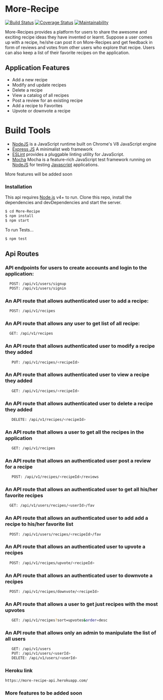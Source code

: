 # More-Recipe 

[![Build Status](https://travis-ci.org/emasys/More-Recipe.svg?branch=develop)](https://travis-ci.org/emasys/More-Recipe) [![Coverage Status](https://coveralls.io/repos/github/emasys/More-Recipe/badge.svg?branch=test)](https://coveralls.io/github/emasys/More-Recipe?branch=test) [![Maintainability](https://api.codeclimate.com/v1/badges/bde1d7669abb744d5069/maintainability)](https://codeclimate.com/github/emasys/More-Recipe/maintainability)

More-Recipes provides a platform for users to share the awesome and exciting  recipe ideas they have invented or learnt.  Suppose a user comes up with a recipe,  he/she can post it on More-Recipes and  get feedback in form of reviews and votes from other users who explore that recipe. Users can also keep a list of their favorite recipes on the application.

## Application Features
- Add a new recipe
- Modify and update recipes
- Delete a recipe
- View a catalog of all recipes
- Post a review for an existing recipe
- Add a recipe to Favorites
- Upvote or downvote a recipe

# Build Tools
- [NodeJS](http://nodejs.org/en) is a JavaScript runtime built on Chrome's V8 JavaScript engine
- [Express JS](http://express.com) A minimalist web framework
- [ESLint](eslint.org) provides a pluggable linting utility for JavaScript.
- [Mocha](https://mochajs.org/) Mocha is a feature-rich JavaScript test framework running on [NodeJS](nodejs.org/en) for testing [Javascript](javascript.com) applications.

More features will be added soon




### Installation

This api requires [Node.js](https://nodejs.org/) v4+ to run.
Clone this repo, install the dependencies and devDependencies and start the server.

```sh
$ cd More-Recipe
$ npm install 
$ npm start
```

To run Tests...

```sh
$ npm test
```

## Api Routes

### API endpoints for users to create accounts and login to the application:
  ```sh
    POST: /api/v1/users/signup 
    POST: /api/v1/users/signin
  ```
### An API route that allows authenticated user to add a recipe:
  ```sh
    POST: /api/v1/recipes
  ```
### An API route that allows any user to get list of all recipe:
  ```sh
    GET: /api/v1/recipes
  ```
### An API route that allows authenticated user to modify a recipe they added
  ```sh
     PUT: /api/v1/recipes/<recipeId>
  ```
### An API route that allows authenticated user to view a recipe they added
  ```sh
     GET: /api/v1/recipes/<recipeId>
  ```
### An API route that allows authenticated user to delete a recipe they added
  ```sh
     DELETE: /api/v1/recipes/<recipeId>
  ```
### An API route that allows a user to get all the recipes in the application
  ```sh
     GET: /api/v1/recipes
  ```
### An API route that allows an authenticated user post a review for a recipe
  ```sh
     POST: /api/v1/recipes/<recipeId>/reviews
  ```
### An API route that allows an authenticated user to get all his/her favorite recipes
  ```sh
    GET: /api/v1/users/recipes/<userId>/fav
  ```
### An API route that allows an authenticated user to add add a recipe to his/her favorite list
  ```sh
    POST: /api/v1/users/recipes/<recipeId>/fav
  ```

### An API route that allows an authenticated user to upvote a recipes
  ```sh
    POST: /api/v1/recipes/upvote/<recipeId>
  ```
### An API route that allows an authenticated user to downvote a recipes
```sh
  POST: /api/v1/recipes/downvote/<recipeId>
```
### An API route that allows a user to get just recipes with the most upvotes
  ```sh
     GET: /api/v1/recipes?sort=upvotes&order=desc
  ```
### An API route that allows only an admin to manipulate the list of all users
  ```sh
     GET: /api/v1/users
     PUT: /api/v1/users/<userId>
     DELETE: /api/v1/users/<userId>
  ```
### Heroku link
```sh
https://more-recipe-api.herokuapp.com/
```
### More features to be added soon
